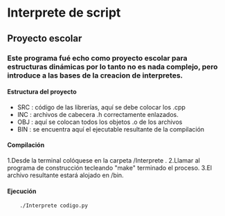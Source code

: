 Interprete de script
=====================

Proyecto escolar
------------------


### Este programa fué echo como proyecto escolar para estructuras dinámicas por lo tanto no es nada complejo, pero introduce a las bases de la creacion de interpretes.

#### Estructura del proyecto
* SRC : código de las librerías, aquí se debe colocar los .cpp
* INC : archivos de cabecera .h correctamente enlazados.
* OBJ : aquí se colocan todos los objetos .o de los archivos
* BIN : se encuentra aquí el ejecutable resultante de la compilación

#### Compilación
1.Desde la terminal colóquese en la carpeta /Interprete .
2.Llamar al programa de construcción tecleando "make" terminado el proceso.
3.El archivo resultante estará alojado en /bin.

#### Ejecución
```bash
	./Interprete codigo.py
```
